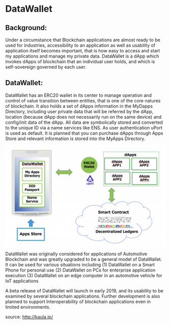 # DataWallet

## Background:
Under a circumstance that Blockchain applications are almost ready to be used for industries, accessibility to an application as well as usability of application itself becomes important, that is how easy to access and start my applications and manage my private data. DataWallet is a dApp which invokes dApps of blockchain that an individual user holds, and which is self-sovereign governed by each user.

## DataWallet:
DataWallet has an ERC20 wallet in its center to manage operation and control of value transition between entities, that is one of the core natures of blockchain. It also holds a set of dApps information in the MyDapps Directory, including user private data that will be referred by the dApp, location (because dApp does not necessarily run on the same device) and config/init data of the dApp.  All data are symbolically stored and converted to the unique ID via a name services like ENS. As user authentication uPort is used as default.
It is planned that you can purchase dApps through Apps Store and relevant information is stored into the MyApps Directory.

![Fig.1 DataWallet](dataWallet.png)
 
 
DataWallet was originally considered for applications of Automotive Blockchain and was greatly upgraded to be a general model of DataWallet. It can be used for various situations including
(1) DataWallet on a Smart Phone for personal use
(2) DataWallet on PCs for enterprise application execution
(3) DataWallet on an edge computer in an automotive vehicle for IoT applications

A beta release of DataWallet will launch in early 2019, and its usability to be examined by several blockchain applications.
Further development is also planned to support Interoperability of blockchain applications even in limited environments.



source: http://kaula.jp/
